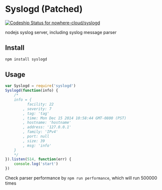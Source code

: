 Syslogd (Patched)
===

[ ![Codeship Status for nowhere-cloud/syslogd](https://app.codeship.com/projects/aa6e4590-e816-0134-f3ac-061ac26d127f/status?branch=master)](https://app.codeship.com/projects/207336)

nodejs syslog server, including syslog message parser

Install
---

```sh
npm install syslogd
```

Usage
---

```js
var Syslogd = require('syslogd')
Syslogd(function(info) {
    /*
    info = {
          facility: 22
        , severity: 7
        , tag: 'tag'
        , time: Mon Dec 15 2014 10:58:44 GMT-0800 (PST)
        , hostname: 'hostname'
        , address: '127.0.0.1'
        , family: 'IPv4'
        , port: null
        , size: 39
        , msg: 'info'
    }
    */
}).listen(514, function(err) {
    console.log('start')
})
```

Check parser performance by `npm run performance`, which will run 500000 times


